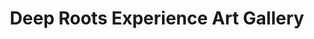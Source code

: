---
title: "Deep Roots Experience Art Gallery"
url: /cleveland/deep-roots-experience-art-gallery/
shop: Kunst
---
